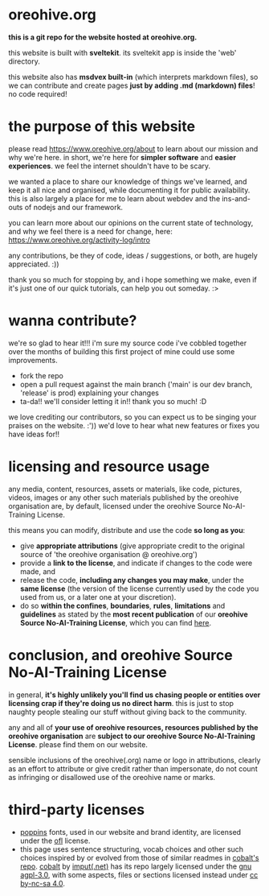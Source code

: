 # oreohive.org
**this is a git repo for the website hosted at oreohive.org.**


this website is built with **sveltekit**. its sveltekit app is inside the 'web' directory.

this website also has **msdvex built-in** (which interprets markdown files), so we can contribute and create pages **just by adding .md (markdown) files**! no code required!

# the purpose of this website

please read https://www.oreohive.org/about to learn about our mission and why we're here.
in short, we're here for **simpler software** and **easier experiences**. we feel the internet shouldn't have to be scary.

we wanted a place to share our knowledge of things we've learned, and keep it all nice and organised, while documenting it for public availability.
this is also largely a place for me to learn about webdev and the ins-and-outs of nodejs and our framework.

you can learn more about our opinions on the current state of technology, and why we feel there is a need for change, here: https://www.oreohive.org/activity-log/intro

any contributions, be they of code, ideas / suggestions, or both, are hugely appreciated. :))

thank you so much for stopping by, and i hope something we make, even if it's just one of our quick tutorials, can help you out someday. :>

# wanna contribute?

we're so glad to hear it!!! i'm sure my source code i've cobbled together over the months of building this first project of mine could use some improvements.

- fork the repo
- open a pull request against the main branch ('main' is our dev branch, 'release' is prod) explaining your changes
- ta-da!! we'll consider letting it in!! thank you so much! :D

we love crediting our contributors, so you can expect us to be singing your praises on the website. :'))
we'd love to hear what new features or fixes you have ideas for!!

# licensing and resource usage

any media, content, resources, assets or materials, like code, pictures, videos, images or any other such materials published by the oreohive organisation are, by default, licensed under the oreohive Source No-AI-Training License.

this means you can modify, distribute and use the code **so long as you**:
- give **appropriate attributions** (give appropriate credit to the original source of 'the oreohive organisation @ oreohive.org')
- provide a **link to the license**, and indicate if changes to the code were made, and
- release the code, **including any changes you may make**, under the **same license** (the version of the license currently used by the code you used from us, or a later one at your discretion).
- do so **within the confines**, **boundaries**, **rules**, **limitations** and **guidelines** as stated by the **most recent publication** of our **oreohive Source No-AI-Training License**, which you can find [here](https://www.oreohive.org/onboarding).

# conclusion, and oreohive Source No-AI-Training License
in general, **it's highly unlikely you'll find us chasing people or entities over licensing crap if they're doing us no direct harm**. this is just to stop naughty people stealing our stuff without giving back to the community.

any and all of **your use of oreohive resources, resources published by the oreohive organisation** are **subject to our oreohive Source No-AI-Training License**. please find them on our website.

sensible inclusions of the oreohive(.org) name or logo in attributions, clearly as an effort to attribute or give credit rather than impersonate, do not count as infringing or disallowed use of the oreohive name or marks.

# third-party licenses

- [poppins](https://fonts.google.com/specimen/Poppins) fonts, used in our website and brand identity, are licensed under the [ofl](https://fonts.google.com/specimen/Poppins/license) license.
- this page uses sentence structuring, vocab choices and other such choices inspired by or evolved from those of similar readmes in [cobalt's repo](https://github.com/imputnet/cobalt).
  [cobalt](https://cobalt.tools/about) by [imput(.net)](https://github.com/imputnet) has its repo largely licensed under the [gnu agpl-3.0](https://www.gnu.org/licenses/agpl-3.0), with some aspects, files or sections licensed instead under [cc by-nc-sa 4.0](https://creativecommons.org/licenses/by-nc-sa/4.0/legalcode).
